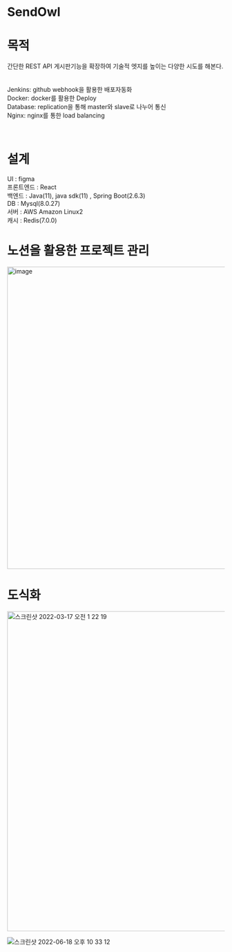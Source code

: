# SendOwl

# 목적
간단한 REST API 게시판기능을 확장하여 기술적 엣지를 높이는 다양한 시도를 해본다.<br>
<br>
<br>
Jenkins: github webhook을 활용한 배포자동화<br>
Docker: docker를 활용한 Deploy<br>
Database: replication을 통해 master와 slave로 나누어 통신<br>
Nginx: nginx를 통한 load balancing<br>



<br>

# 설계
UI : figma<br>
프론트엔드 : React<br>
백엔드 : Java(11), java sdk(11) , Spring Boot(2.6.3)<br>
DB : Mysql(8.0.27)<br>
서버 : AWS Amazon Linux2<br>
캐시 : Redis(7.0.0)
<br>

# 노션을 활용한 프로젝트 관리
<img width="700" alt="image" src="https://user-images.githubusercontent.com/52245525/166128015-398cbe6f-c5ce-490f-808c-2a1f956e8be4.png">


# 도식화
<img width="741" alt="스크린샷 2022-03-17 오전 1 22 19" src="https://user-images.githubusercontent.com/52245525/158638109-8007372d-f6eb-4bd5-bee1-05fea88d17f5.png">

![스크린샷 2022-06-18 오후 10 33 12](https://user-images.githubusercontent.com/52245525/174440023-931f63f9-53fd-4992-b31f-fffe0b5973ea.png)
